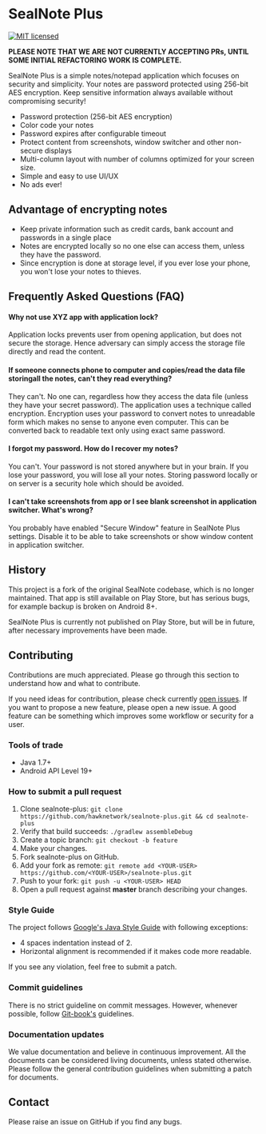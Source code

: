 # SealNote Plus

[![MIT licensed](https://img.shields.io/badge/license-MIT-blue.svg)](LICENSE.txt)

**PLEASE NOTE THAT WE ARE NOT CURRENTLY ACCEPTING PRs, UNTIL SOME INITIAL REFACTORING WORK IS COMPLETE.**

SealNote Plus is a simple notes/notepad application which focuses on security and
simplicity. Your notes are password protected using 256-bit AES encryption.
Keep sensitive information always available without compromising security!

* Password protection (256-bit AES encryption)
* Color code your notes
* Password expires after configurable timeout
* Protect content from screenshots, window switcher and other non-secure
  displays
* Multi-column layout with number of columns optimized for your screen size.
* Simple and easy to use UI/UX
* No ads ever!

Advantage of encrypting notes
-----------------------------

* Keep private information such as credit cards, bank account and passwords
  in a single place
* Notes are encrypted locally so no one else can access them, unless they
  have the password.
* Since encryption is done at storage level, if you ever lose your phone, you won't lose your
  notes to thieves.

Frequently Asked Questions (FAQ)
--------------------------------

#### Why not use XYZ app with application lock?

Application locks prevents user from opening application, but does not secure
the storage. Hence adversary can simply access the storage file directly and
read the content.

#### If someone connects phone to computer and copies/read the data file storingall the notes, can't they read everything?

They can't. No one can, regardless how they access the data file (unless they
have your secret password). The application uses a technique called encryption.
Encryption uses your password to convert notes to unreadable form which makes
no sense to anyone even computer. This can be converted back to readable text
only using exact same password.

#### I forgot my password. How do I recover my notes?

You can't. Your password is not stored anywhere but in your brain. If you lose
your password, you will lose all your notes. Storing password locally or on
server is a security hole which should be avoided.

#### I can't take screenshots from app or I see blank screenshot in application switcher. What's wrong?

You probably have enabled "Secure Window" feature in SealNote Plus settings.
Disable it to be able to take screenshots or show window content in application
switcher.

History
--------------------------------

This project is a fork of the original SealNote codebase, which is no longer maintained. That app is still available on Play Store, but has serious bugs, for example backup is broken on Android 8+.

SealNote Plus is currently not published on Play Store, but will be in future, after necessary improvements have been made.

Contributing
--------------------------------

Contributions are much appreciated. Please go through this section to
understand how and what to contribute.

If you need ideas for contribution, please check currently [open
issues](https://github.com/hawknetwork/sealnote-plus/issues). If you want to propose a
new feature, please open a new issue. A good feature can be something which
improves some workflow or security for a user.

### Tools of trade

* Java 1.7+
* Android API Level 19+

### How to submit a pull request

1. Clone sealnote-plus: `git clone https://github.com/hawknetwork/sealnote-plus.git && cd sealnote-plus`
2. Verify that build succeeds: `./gradlew assembleDebug`
3. Create a topic branch: `git checkout -b feature`
4. Make your changes.
5. Fork sealnote-plus on GitHub.
6. Add your fork as remote: `git remote add <YOUR-USER> https://github.com/<YOUR-USER>/sealnote-plus.git`
7. Push to your fork: `git push -u <YOUR-USER> HEAD`
8. Open a pull request against **master** branch describing your changes.

### Style Guide

The project follows [Google's Java Style
Guide](https://google.github.io/styleguide/javaguide.html) with following
exceptions:

* 4 spaces indentation instead of 2.
* Horizontal alignment is recommended if it makes code more readable.

If you see any violation, feel free to submit a patch.

### Commit guidelines

There is no strict guideline on commit messages. However, whenever possible,
follow [Git-book's](https://git-scm.com/book/ch5-2.html#Commit-Guidelines)
 guidelines.

### Documentation updates

We value documentation and believe in continuous improvement. All the documents
can be considered living documents, unless stated otherwise. Please follow the
general contribution guidelines when submitting a patch for documents.

Contact
-------

Please raise an issue on GitHub if you find any bugs.
